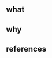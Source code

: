 ## what

<!--
- Describe high-level what changed as a result of these commits (i.e. in plain-english, what do these changes mean?)
- Use bullet points to be concise and to the point.
- For terraform, use our automated testing https://docs.cloudposse.com/community/automated-testing/
-->

## why

<!--
- Provide the justifications for the changes (e.g. business case). 
- Describe why these changes were made (e.g. why do these commits fix the problem?)
- Use bullet points to be concise and to the point.
-->

## references

<!--
- Link to any supporting github issues or helpful documentation to add some context (e.g. stackoverflow). 
- Use `closes #123`, if this PR closes a GitHub issue `#123`
-->
